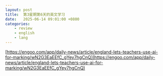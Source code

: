 ```yaml
---
layout: post
title:  第3星期第6天的英文学习
date:   2025-06-14 09:01:00 +0800
categories: 
    - review
    - english
    - lang
---
```


[https://engoo.com/app/daily-news/article/england-lets-teachers-use-ai-for-marking/wN2G3EaEEfC_gYey7hgCnQ](https://engoo.com/app/daily-news/article/england-lets-teachers-use-ai-for-marking/wN2G3EaEEfC_gYey7hgCnQ)